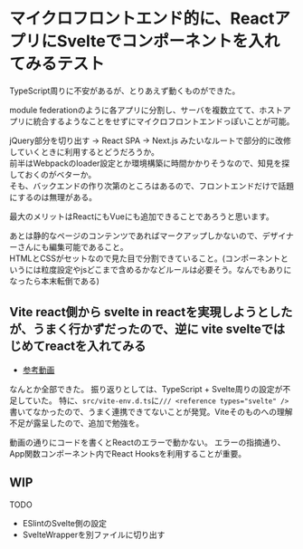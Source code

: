 # マイクロフロントエンド的に、ReactアプリにSvelteでコンポーネントを入れてみるテスト

TypeScript周りに不安があるが、とりあえず動くものができた。

module federationのように各アプリに分割し、サーバを複数立てて、ホストアプリに統合するようなことをせずにマイクロフロントエンドっぽいことが可能。

jQuery部分を切り出す -> React SPA -> Next.js みたいなルートで部分的に改修していくときに利用するとどうだろうか。  
前半はWebpackのloader設定とか環境構築に時間かかりそうなので、知見を探しておくのがベターか。  
そも、バックエンドの作り次第のところはあるので、フロントエンドだけで話題にするのは無理がある。

最大のメリットはReactにもVueにも追加できることであろうと思います。

あとは静的なページのコンテンツであればマークアップしかないので、デザイナーさんにも編集可能であること。  
HTMLとCSSがセットなので見た目で分割できていること。(コンポーネントというには粒度設定やjsどこまで含めるかなどルールは必要そう。なんでもありになったら本末転倒である)

## Vite react側から svelte in reactを実現しようとしたが、うまく行かずだったので、逆に vite svelteではじめてreactを入れてみる

- [参考動画](https://www.youtube.com/watch?v=FrusJNycQvk)

なんとか全部できた。
振り返りとしては、TypeScript + Svelte周りの設定が不足していた。
特に、`src/vite-env.d.ts`に`/// <reference types="svelte" />`書いてなかったので、うまく連携できてないことが発覚。Viteそのものへの理解不足が露呈したので、追加で勉強を。

動画の通りにコードを書くとReactのエラーで動かない。
エラーの指摘通り、App関数コンポーネント内でReact Hooksを利用することが重要。

## WIP

TODO

- ESlintのSvelte側の設定
- SvelteWrapperを別ファイルに切り出す